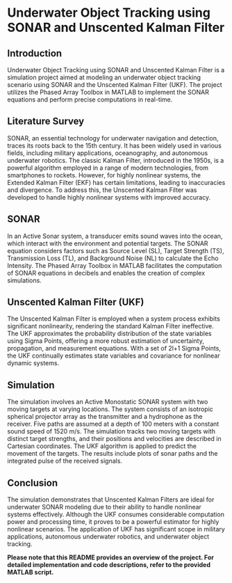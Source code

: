 # Underwater Object Tracking using SONAR and Unscented Kalman Filter

## Introduction
Underwater Object Tracking using SONAR and Unscented Kalman Filter is a simulation project aimed at modeling an underwater object tracking scenario using SONAR and the Unscented Kalman Filter (UKF). The project utilizes the Phased Array Toolbox in MATLAB to implement the SONAR equations and perform precise computations in real-time.

## Literature Survey
SONAR, an essential technology for underwater navigation and detection, traces its roots back to the 15th century. It has been widely used in various fields, including military applications, oceanography, and autonomous underwater robotics. The classic Kalman Filter, introduced in the 1950s, is a powerful algorithm employed in a range of modern technologies, from smartphones to rockets. However, for highly nonlinear systems, the Extended Kalman Filter (EKF) has certain limitations, leading to inaccuracies and divergence. To address this, the Unscented Kalman Filter was developed to handle highly nonlinear systems with improved accuracy.

## SONAR
In an Active Sonar system, a transducer emits sound waves into the ocean, which interact with the environment and potential targets. The SONAR equation considers factors such as Source Level (SL), Target Strength (TS), Transmission Loss (TL), and Background Noise (NL) to calculate the Echo Intensity. The Phased Array Toolbox in MATLAB facilitates the computation of SONAR equations in decibels and enables the creation of complex simulations.

## Unscented Kalman Filter (UKF)
The Unscented Kalman Filter is employed when a system process exhibits significant nonlinearity, rendering the standard Kalman Filter ineffective. The UKF approximates the probability distribution of the state variables using Sigma Points, offering a more robust estimation of uncertainty, propagation, and measurement equations. With a set of 2l+1 Sigma Points, the UKF continually estimates state variables and covariance for nonlinear dynamic systems.

## Simulation
The simulation involves an Active Monostatic SONAR system with two moving targets at varying locations. The system consists of an isotropic spherical projector array as the transmitter and a hydrophone as the receiver. Five paths are assumed at a depth of 100 meters with a constant sound speed of 1520 m/s. The simulation tracks two moving targets with distinct target strengths, and their positions and velocities are described in Cartesian coordinates. The UKF algorithm is applied to predict the movement of the targets. The results include plots of sonar paths and the integrated pulse of the received signals.

## Conclusion
The simulation demonstrates that Unscented Kalman Filters are ideal for underwater SONAR modeling due to their ability to handle nonlinear systems effectively. Although the UKF consumes considerable computation power and processing time, it proves to be a powerful estimator for highly nonlinear scenarios. The application of UKF has significant scope in military applications, autonomous underwater robotics, and underwater object tracking.

**Please note that this README provides an overview of the project. For detailed implementation and code descriptions, refer to the provided MATLAB script.**
